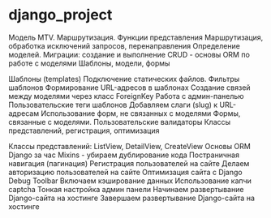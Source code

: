 # django_project
Модель MTV. Маршрутизация. Функции представления
Маршрутизация, обработка исключений запросов, перенаправления
Определение моделей. Миграции: создание и выполнение
CRUD - основы ORM по работе с моделями
Шаблоны, модели, формы

Шаблоны (templates)
Подключение статических файлов. Фильтры шаблонов
Формирование URL-адресов в шаблонах
Создание связей между моделями через класс ForeignKey
Работа с админ-панелью
Пользовательские теги шаблонов
Добавляем слаги (slug) к URL-адресам
Использование форм, не связанных с моделями
Формы, связанные с моделями. Пользовательские валидаторы
Классы представлений, регистрация, оптимизация

Классы представлений: ListView, DetailView, CreateView
Основы ORM Django за час
Mixins - убираем дублирование кода
Постраничная навигация (пагинация)
Регистрация пользователей на сайте
Делаем авторизацию пользователей на сайте
Оптимизация сайта с Django Debug Toolbar
Включаем кэширование данных
Использование капчи captcha
Тонкая настройка админ панели
Начинаем развертывание Django-сайта на хостинге
Завершаем развертывание Django-сайта на хостинге
